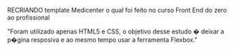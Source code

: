 RECRIANDO template Medicenter o qual foi feito no curso Front End do zero ao profissional

"Foram utilizado apenas HTML5 e CSS, o objetivo desse estudo � deixar a p�gina resposiva e ao mesmo tempo usar a ferramenta Flexbox."

